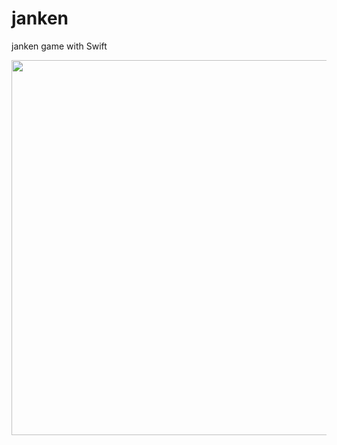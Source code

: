 # janken

janken game with Swift


<img src="https://github.com/shutokawabata0723/janken/blob/master/demo.gif" width=600>


